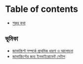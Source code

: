 # Table of contents

* [শুরুর কথা](README.md)

## ভূমিকা <a id="introduction"></a>

* [জাভাস্ক্রিপ্ট সম্পর্কে প্রাথমিক ধারণা ও আলোচনা](introduction/undefined-1.md)
* [জাভাস্ক্রিপ্টের জন্য ইনভাইরোমেন্ট সেটাপ](introduction/javascript-environment-setup.md)

